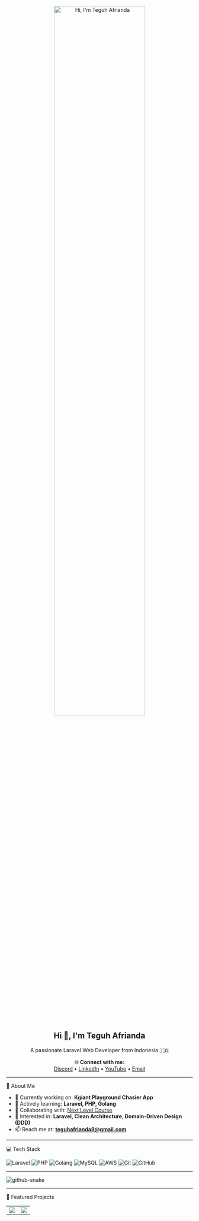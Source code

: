 
<p align="center">
  <a href="https://github.com/teguhafrianda">
    <img width="70%" alt="Hi, I'm Teguh Afrianda" src="https://github.com/user-attachments/assets/09205fe9-d37a-40e1-b8d0-e0ae9863a15e" />
  </a>
</p>

<h2 align="center">Hi 👋, I'm Teguh Afrianda</h2>
<p align="center">A passionate Laravel Web Developer from Indonesia 🇮🇩</p>

<p align="center">
  🌐 <strong>Connect with me:</strong><br>
  <a href="https://discord.gg/atashikara">Discord</a> • 
  <a href="https://linkedin.com/in/teguhafrianda">LinkedIn</a> • 
  <a href="https://youtube.com/@teguhafrianda">YouTube</a> • 
  <a href="mailto:teguhafrianda8@gmail.com">Email</a>
</p>

---

🚀 About Me

- 🔭 Currently working on: **Kgiant Playground Chasier App**
- 🌱 Actively learning: **Laravel, PHP, Golang**
- 🤝 Collaborating with: [Next Level Course](https://github.com/NextLevelCourses)
- 💬 Interested in: **Laravel, Clean Architecture, Domain-Driven Design (DDD)**
- 📫 Reach me at: **teguhafrianda8@gmail.com**
  
---

💻 Tech Stack

![Laravel](https://img.shields.io/badge/laravel-%23FF2D20.svg?style=flat-square&logo=laravel&logoColor=white)
![PHP](https://img.shields.io/badge/php-%23777BB4.svg?style=flat-square&logo=php&logoColor=white)
![Golang](https://img.shields.io/badge/go-%2300ADD8.svg?style=flat-square&logo=go&logoColor=white)
![MySQL](https://img.shields.io/badge/mysql-4479A1.svg?style=flat-square&logo=mysql&logoColor=white)
![AWS](https://img.shields.io/badge/AWS-%23FF9900.svg?style=flat-square&logo=amazon-aws&logoColor=white)
![Git](https://img.shields.io/badge/git-%23F05033.svg?style=flat-square&logo=git&logoColor=white)
![GitHub](https://img.shields.io/badge/github-%23121011.svg?style=flat-square&logo=github&logoColor=white)

---

<picture>
  <source media="(prefers-color-scheme: dark)" srcset="https://raw.githubusercontent.com/tobiasmeyhoefer/tobiasmeyhoefer/output/github-snake-dark.svg" />
  <source media="(prefers-color-scheme: light)" srcset="https://raw.githubusercontent.com/tobiasmeyhoefer/tobiasmeyhoefer/output/github-snake.svg" />
  <img alt="github-snake" src="https://raw.githubusercontent.com/tobiasmeyhoefer/tobiasmeyhoefer/output/github-snake.svg" />
</picture>

---

 🚀 Featured Projects

<table>
  <tr>
    <td>
      <a href="https://github.com/NextLevelCourses/nlc-web-laravel">
        <img src="https://github-readme-stats.vercel.app/api/pin/?username=NextLevelCourses&repo=nlc-web-laravel&theme=gruvbox_light&hide_border=true" />
      </a>
    </td>
    <td>
      <a href="https://github.com/teguhafrianda/Kgiant-web-laravel">
        <img src="https://github-readme-stats.vercel.app/api/pin/?username=teguhafrianda&repo=Kgiant-web-laravel&theme=gruvbox_light&hide_border=true" />
      </a>
    </td>
  </tr>
</table>
